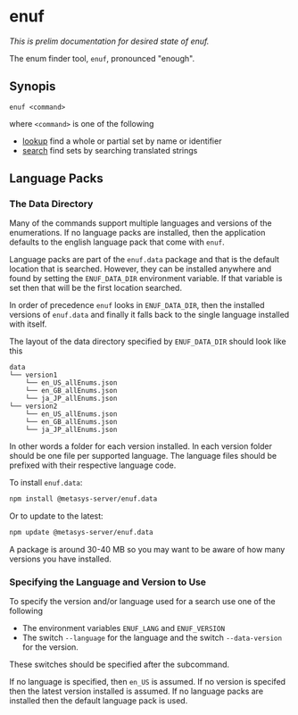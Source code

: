 # enuf

*This is prelim documentation for desired state of enuf.*

The enum finder tool, `enuf`, pronounced "enough".

## Synopis

```test
enuf <command>
```

where `<command>` is one of the following

* [lookup](./lookup.md) find a whole or partial set by name or identifier
* [search](./search.md) find sets by searching translated strings

## Language Packs

### The Data Directory

Many of the commands support multiple languages and versions of the enumerations. If no language packs are installed, then the application defaults to the english language pack that come with `enuf`.

Language packs are part of the `enuf.data` package and that is the default location that is searched. However, they can be installed anywhere and found by setting the `ENUF_DATA_DIR` environment variable. If that variable is set then that will be the first location searched.

In order of precedence `enuf` looks in `ENUF_DATA_DIR`, then the installed versions of `enuf.data` and finally it falls back to the single language installed with itself.

The layout of the data directory specified by `ENUF_DATA_DIR` should look like this

```text
data
└── version1
    └── en_US_allEnums.json
    └── en_GB_allEnums.json
    └── ja_JP_allEnums.json
└── version2
    └── en_US_allEnums.json
    └── en_GB_allEnums.json
    └── ja_JP_allEnums.json
```

In other words a folder for each version installed. In each version folder should be one file per supported language. The language files should be prefixed with their respective language code.

To install `enuf.data`:

```bash
npm install @metasys-server/enuf.data
```

Or to update to the latest:

```bash
npm update @metasys-server/enuf.data
```

A package is around 30-40 MB so you may want to be aware of how many versions you have installed.

### Specifying the Language and Version to Use

To specify the version and/or language used for a search use one of the following

* The environment variables `ENUF_LANG` and `ENUF_VERSION`
* The switch `--language` for the language and the switch `--data-version` for the version.

These switches should be specified after the subcommand.

If no language is specified, then `en_US` is assumed. If no version is specifed then the latest version installed is assumed. If no language packs are installed then the default language pack is used.
